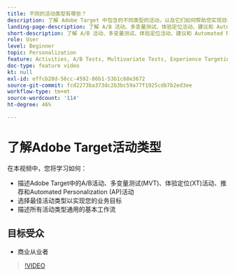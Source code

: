 ```yaml
---
title: 不同的活动类型有哪些？
description: 了解 Adobe Target 中包含的不同类型的活动，以及它们如何帮助您实现目标。
landing-page-description: 了解 A/B 活动、多变量测试、体验定位活动、建议和 Automated Personalization 活动的基础知识。
short-description: 了解 A/B 活动、多变量测试、体验定位活动、建议和 Automated Personalization 活动的基础知识。
role: User
level: Beginner
topic: Personalization
feature: Activities, A/B Tests, Multivariate Tests, Experience Targeting, Recommendations, Automated Personalization, Visual Experience Composer (VEC)
doc-type: feature video
kt: null
exl-id: effcb28d-56cc-4592-86b1-53b1c68e3672
source-git-commit: fcd2273ba373dc2b3bc59a77f1925cdb7b2ed3ee
workflow-type: tm+mt
source-wordcount: '114'
ht-degree: 46%

---
```


# 了解Adobe Target活动类型

在本视频中，您将学习如何：

* 描述Adobe Target中的A/B活动、多变量测试(MVT)、体验定位(XT)活动、推荐和Automated Personalization (AP)活动
* 选择最佳活动类型以实现您的业务目标
* 描述所有活动类型通用的基本工作流

## 目标受众

* 商业从业者

>[!VIDEO](https://video.tv.adobe.com/v/17386/?quality=12)
